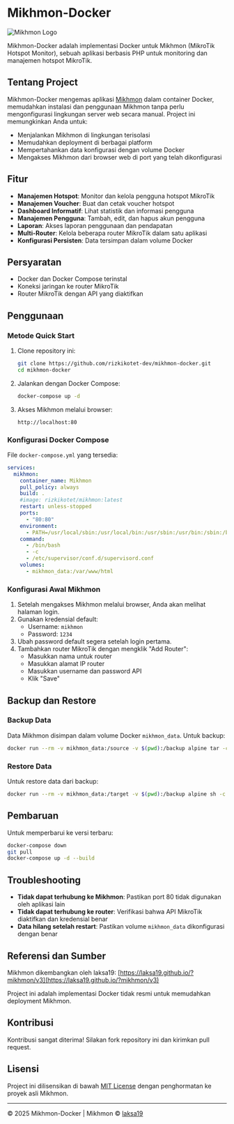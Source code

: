 # Mikhmon-Docker

![Mikhmon Logo](https://raw.githubusercontent.com/laksa19/laksa19.github.io/master/img/mikhmonv3.png)

Mikhmon-Docker adalah implementasi Docker untuk Mikhmon (MikroTik Hotspot Monitor), sebuah aplikasi berbasis PHP untuk monitoring dan manajemen hotspot MikroTik.

## Tentang Project

Mikhmon-Docker mengemas aplikasi [Mikhmon](https://laksa19.github.io/?mikhmon/v3) dalam container Docker, memudahkan instalasi dan penggunaan Mikhmon tanpa perlu mengonfigurasi lingkungan server web secara manual. Project ini memungkinkan Anda untuk:

- Menjalankan Mikhmon di lingkungan terisolasi
- Memudahkan deployment di berbagai platform
- Mempertahankan data konfigurasi dengan volume Docker
- Mengakses Mikhmon dari browser web di port yang telah dikonfigurasi

## Fitur

- **Manajemen Hotspot**: Monitor dan kelola pengguna hotspot MikroTik
- **Manajemen Voucher**: Buat dan cetak voucher hotspot
- **Dashboard Informatif**: Lihat statistik dan informasi pengguna
- **Manajemen Pengguna**: Tambah, edit, dan hapus akun pengguna
- **Laporan**: Akses laporan penggunaan dan pendapatan
- **Multi-Router**: Kelola beberapa router MikroTik dalam satu aplikasi
- **Konfigurasi Persisten**: Data tersimpan dalam volume Docker

## Persyaratan

- Docker dan Docker Compose terinstal
- Koneksi jaringan ke router MikroTik
- Router MikroTik dengan API yang diaktifkan

## Penggunaan

### Metode Quick Start

1. Clone repository ini:
   ```bash
   git clone https://github.com/rizkikotet-dev/mikhmon-docker.git
   cd mikhmon-docker
   ```

2. Jalankan dengan Docker Compose:
   ```bash
   docker-compose up -d
   ```

3. Akses Mikhmon melalui browser:
   ```
   http://localhost:80
   ```

### Konfigurasi Docker Compose

File `docker-compose.yml` yang tersedia:
```yaml
services:
  mikhmon:
    container_name: Mikhmon
    pull_policy: always
    build: .
    #image: rizkikotet/mikhmon:latest
    restart: unless-stopped
    ports:
      - "80:80"
    environment:
      - PATH=/usr/local/sbin:/usr/local/bin:/usr/sbin:/usr/bin:/sbin:/bin
    command: 
      - /bin/bash
      - -c
      - /etc/supervisor/conf.d/supervisord.conf
    volumes:
      - mikhmon_data:/var/www/html
```

### Konfigurasi Awal Mikhmon

1. Setelah mengakses Mikhmon melalui browser, Anda akan melihat halaman login.
2. Gunakan kredensial default:
   - Username: `mikhmon`
   - Password: `1234`
3. Ubah password default segera setelah login pertama.
4. Tambahkan router MikroTik dengan mengklik "Add Router":
   - Masukkan nama untuk router
   - Masukkan alamat IP router
   - Masukkan username dan password API
   - Klik "Save"

## Backup dan Restore

### Backup Data
Data Mikhmon disimpan dalam volume Docker `mikhmon_data`. Untuk backup:

```bash
docker run --rm -v mikhmon_data:/source -v $(pwd):/backup alpine tar -czf /backup/mikhmon_backup.tar.gz -C /source .
```

### Restore Data
Untuk restore data dari backup:

```bash
docker run --rm -v mikhmon_data:/target -v $(pwd):/backup alpine sh -c "rm -rf /target/* && tar -xzf /backup/mikhmon_backup.tar.gz -C /target"
```

## Pembaruan

Untuk memperbarui ke versi terbaru:

```bash
docker-compose down
git pull
docker-compose up -d --build
```

## Troubleshooting

- **Tidak dapat terhubung ke Mikhmon**: Pastikan port 80 tidak digunakan oleh aplikasi lain
- **Tidak dapat terhubung ke router**: Verifikasi bahwa API MikroTik diaktifkan dan kredensial benar
- **Data hilang setelah restart**: Pastikan volume `mikhmon_data` dikonfigurasi dengan benar

## Referensi dan Sumber

Mikhmon dikembangkan oleh laksa19: [https://laksa19.github.io/?mikhmon/v3](https://laksa19.github.io/?mikhmon/v3)

Project ini adalah implementasi Docker tidak resmi untuk memudahkan deployment Mikhmon.

## Kontribusi

Kontribusi sangat diterima! Silakan fork repository ini dan kirimkan pull request.

## Lisensi

Project ini dilisensikan di bawah [MIT License](LICENSE) dengan penghormatan ke proyek asli Mikhmon.

---

&copy; 2025 Mikhmon-Docker | Mikhmon &copy; [laksa19](https://github.com/laksa19)